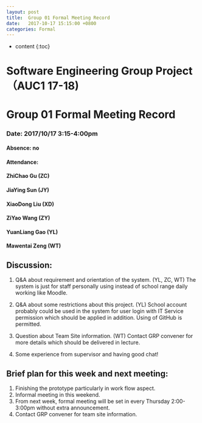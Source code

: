 ```yaml
---
layout: post
title:  Group 01 Formal Meeting Record
date:   2017-10-17 15:15:00 +0800
categories: Formal
---
```


* content
{:toc}


# Software Engineering Group Project（AUC1 17-18)
# Group 01 Formal Meeting Record
### Date: 2017/10/17 3:15-4:00pm
#### Absence: no
#### Attendance: 
#### ZhiChao Gu (ZC)
#### JiaYing Sun (JY)
#### XiaoDong Liu (XD)
#### ZiYao Wang (ZY)
#### YuanLiang Gao (YL)
#### Mawentai Zeng (WT)

## Discussion:
1. Q&A about requirement and orientation of the system. (YL, ZC, WT)
The system is just for staff personally using instead of school range daily working like Moodle.

2. Q&A about some restrictions about this project. (YL)
School account probably could be used in the system for user login with IT Service permission which should be applied in addition.
Using of GitHub is permitted. 

3. Question about Team Site information. (WT)
Contact GRP convener for more details which should be delivered in lecture.
	
4. Some experience from supervisor and having good chat!


## Brief plan for this week and next meeting:
1. Finishing the prototype particularly in work flow aspect.
2. Informal meeting in this weekend.
3. From next week, formal meeting will be set in every Thursday 2:00-3:00pm without extra announcement.
4. Contact GRP convener for team site information.
